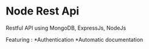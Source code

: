 # Node Rest Api
<p>Restful API using MongoDB, ExpressJs, NodeJs</p>
<p>Featuring :
*Authentication
*Automatic documentation</p>
<!-- TODO Project requirement and instalation setup -->
